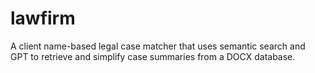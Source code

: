 # lawfirm
A client name-based legal case matcher that uses semantic search and GPT to retrieve and simplify case summaries from a DOCX database.
